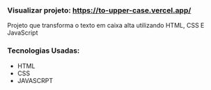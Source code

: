 ### Visualizar projeto: https://to-upper-case.vercel.app/

Projeto que transforma o texto em caixa alta utilizando HTML, CSS E JavaScript

### Tecnologias Usadas:
- HTML
- CSS
- JAVASCRPT
